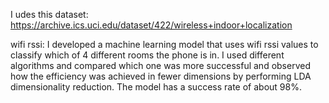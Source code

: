 I udes this dataset: https://archive.ics.uci.edu/dataset/422/wireless+indoor+localization

wifi rssi: I developed a machine learning model that uses wifi rssi values to classify which of 4 different rooms the phone is in. I used different algorithms and compared which one was more successful and observed how the efficiency was achieved in fewer dimensions by performing LDA dimensionality reduction. The model has a success rate of about 98%.